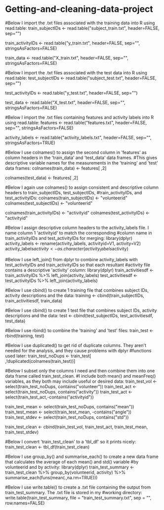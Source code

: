 # Getting-and-cleaning-data-project

#Below I import the .txt files associated with the training data into R using read.table:
  train_subjectIDs <- read.table("subject_train.txt", header=FALSE, sep="")

  train_activityIDs <- read.table("y_train.txt", header=FALSE, sep="", stringsAsFactors=FALSE)

  train_data <- read.table("X_train.txt", header=FALSE, sep="", stringsAsFactors=FALSE)


#Below I import the .txt files associated with the test data into R using read.table:
  test_subjectIDs <- read.table("subject_test.txt", header=FALSE, sep="")
  
  test_activityIDs <- read.table("y_test.txt", header=FALSE, sep="")
  
  test_data <- read.table("X_test.txt", header=FALSE, sep="", stringsAsFactors=FALSE)
  
  
#Below I import the .txt files containing features and activity labels into R using read.table:
  features <- read.table("features.txt", header=FALSE, sep="", stringsAsFactors=FALSE)
  
  activity_labels <- read.table("activity_labels.txt", header=FALSE, sep="", stringsAsFactors=TRUE)
  
  
#Below I use colnames() to assign the second column in 'features' as column headers in the 'train_data' and 'test_data' data frames.  #This gives descriptive variable names for the measurements in the 'training' and 'test' data frames:
  colnames(train_data) <- features[ ,2]
  
  colnames(test_data) <- features[ ,2]
    
  
#Below I again use colnames() to assign consistent and descriptive column headers to train_subjectIDs, test_subjectIDs, #train_activityIDs, and test_activityIDs:
  colnames(train_subjectIDs) <- "volunteerid"
    colnames(test_subjectIDs) <-  "volunteerid"

  colnames(train_activityIDs) <-  "activityid"
    colnames(test_activityIDs) <- "activityid"
  
 
#Below I assign descriptive column headers to the activity_labels file.  I name column 1 'activityid' to match the corresponding #column name in train_activityIDs and test_activityIDs for merging:
  library(dplyr)
    activity_labels <- rename(activity_labels, activityid=V1, activity=V2)
      activity_labels$activity <- as.character(activity_labels$activity)
 

#Below I use left_join() from dplyr to combine activity_labels with test_activityIDs and train_activityIDs so that each resultant #activity file contains a descriptive 'activity' column:
  library(dplyr)
    train_activitiesdf <- train_activityIDs %>% left_join(activity_labels)
      test_activitiesdf <- test_activityIDs %>% left_join(activity_labels)

 
#Below I use cbind() to create 1 training file that combines subject IDs, activity descriptions and the data:
  training <- cbind(train_subjectIDs, train_activitiesdf, train_data)
  
  
#Below I use cbind() to create 1 test file that combines subject IDs, activity descriptions and the data:
  test <- cbind(test_subjectIDs, test_activitiesdf, test_data)
  
  
#Below I use rbind() to combine the 'training' and 'test' files:
  train_test <- rbind(training, test)
  

#Below I use duplicated() to get rid of duplicate columns.  They aren't needed for the analysis, and they cause problems with dplyr #functions used later:
  train_test_noDups <- train_test[ ,!duplicated(colnames(train_test))]
    
  
#Below I subset only the columns I need and then combine them into one data frame called train_test_clean.
#I include both mean() and meanFreq() variables, as they both may include useful or desired data:
  train_test_vol <- select(train_test_noDups, contains("volunteer"))
    train_test_act <- select(train_test_noDups, contains("activity"))
      train_test_act <- select(train_test_act,-contains("activityid"))
  
  train_test_mean <- select(train_test_noDups, contains("mean"))
    train_test_mean <- select(train_test_mean, -contains("angle"))
      train_test_stdev <- select(train_test_noDups, contains("std"))
        
  train_test_clean <- cbind(train_test_vol, train_test_act, train_test_mean, train_test_stdev)
 
  
#Below I convert 'train_test_clean' to a 'tbl_df' so it prints nicely:
    train_test_clean <- tbl_df(train_test_clean)
    
 
#Below I use group_by() and summarise_each() to create a new data frame that calculates the average of each mean() and std() variable #by volunteerid and by activity:
  library(dplyr)
    train_test_summary <- train_test_clean %>% group_by(volunteerid, activity) %>% summarise_each(funs(mean(.,na.rm=TRUE)))
    
#Below I use write.table() to create a .txt file containing the output from train_test_summary.  The .txt file is stored in my
#working directory:
  write.table(train_test_summary, file = "train_test_summary.txt", sep = "", row.names=FALSE)
